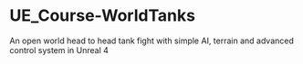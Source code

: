 # UE_Course-WorldTanks
An open world head to head tank fight with simple AI, terrain and advanced control system in Unreal 4
